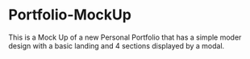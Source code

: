 # Portfolio-MockUp
This is a Mock Up of a new Personal Portfolio that has a simple moder design with a basic landing and 4 sections displayed by a modal.
